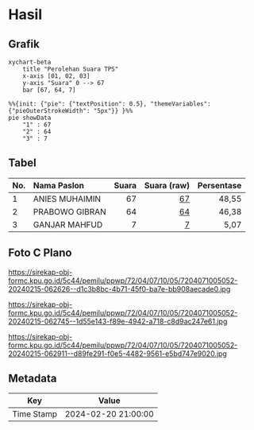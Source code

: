 # Hasil

## Grafik

```mermaid
xychart-beta
    title "Perolehan Suara TPS"
    x-axis [01, 02, 03]
    y-axis "Suara" 0 --> 67
    bar [67, 64, 7]
```

```mermaid
%%{init: {"pie": {"textPosition": 0.5}, "themeVariables": {"pieOuterStrokeWidth": "5px"}} }%%
pie showData
    "1" : 67
    "2" : 64
    "3" : 7
```

## Tabel

| No. | Nama Paslon    | Suara | Suara (raw) | Persentase |
|:--- |:-------------- | -----:| -----------:| ----------:|
| 1   | ANIES MUHAIMIN | 67    | [67][p-1]   | 48,55      |
| 2   | PRABOWO GIBRAN | 64    | [64][p-2]   | 46,38      |
| 3   | GANJAR MAHFUD  | 7     | [7][p-3]    | 5,07       |


[p-1]: https://github.com/gigit-pemilu/pemilu-2024-72-sulawesi-tengah/blob/main/pilpres/hitung-suara/sub/72-sulawesi-tengah/sub/04-toli-toli/sub/07-baolan/sub/1005-baru/sub/052-tps/sub/paslon-1.txt
[p-2]: https://github.com/gigit-pemilu/pemilu-2024-72-sulawesi-tengah/blob/main/pilpres/hitung-suara/sub/72-sulawesi-tengah/sub/04-toli-toli/sub/07-baolan/sub/1005-baru/sub/052-tps/sub/paslon-2.txt
[p-3]: https://github.com/gigit-pemilu/pemilu-2024-72-sulawesi-tengah/blob/main/pilpres/hitung-suara/sub/72-sulawesi-tengah/sub/04-toli-toli/sub/07-baolan/sub/1005-baru/sub/052-tps/sub/paslon-3.txt

## Foto C Plano

https://sirekap-obj-formc.kpu.go.id/5c44/pemilu/ppwp/72/04/07/10/05/7204071005052-20240215-062626--d1c3b8bc-4b71-45f0-ba7e-bb908aecade0.jpg

https://sirekap-obj-formc.kpu.go.id/5c44/pemilu/ppwp/72/04/07/10/05/7204071005052-20240215-062745--1d55e143-f89e-4942-a718-c8d9ac247e61.jpg

https://sirekap-obj-formc.kpu.go.id/5c44/pemilu/ppwp/72/04/07/10/05/7204071005052-20240215-062911--d89fe291-f0e5-4482-9561-e5bd747e9020.jpg


## Metadata

| Key        | Value               |
| ---------- | ------------------- |
| Time Stamp | 2024-02-20 21:00:00 |



